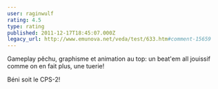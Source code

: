 ```yaml
---
user: raginwulf
rating: 4.5
type: rating
published: 2011-12-17T18:45:07.000Z
legacy_url: http://www.emunova.net/veda/test/633.htm#comment-15659
---
```

Gameplay pêchu, graphisme et animation au top: un beat'em all jouissif comme on en fait plus, une tuerie!

Béni soit le CPS-2!